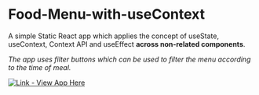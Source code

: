 # Food-Menu-with-useContext

A simple Static React app which applies the concept of useState, useContext, Context API and useEffect <strong>across non-related components</strong>.

<em>The app uses filter buttons which can be used to filter the menu according to the time of meal.</em>

[![Link - View App Here](https://img.shields.io/static/v1?label=Link&message=View+App+Here&color=2ea0ff&style=for-the-badge)](https://food-menu.onrender.com/)
